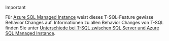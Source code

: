 > [!IMPORTANT]  
> Für [Azure SQL Managed Instance](https://docs.microsoft.com/azure/sql-database/sql-database-managed-instance) weist dieses T-SQL-Feature gewisse Behavior Changes auf. Informationen zu allen Behavior Changes von T-SQL finden Sie unter [Unterschiede bei T-SQL zwischen SQL Server und Azure SQL Managed Instance](https://docs.microsoft.com/azure/sql-database/sql-database-managed-instance-transact-sql-information).